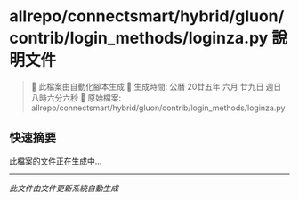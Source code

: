 # allrepo/connectsmart/hybrid/gluon/contrib/login_methods/loginza.py 說明文件

> 🚧 此檔案由自動化腳本生成
> 📅 生成時間: 公曆 20廿五年 六月 廿九日 週日 八時六分六秒
> 📂 原始檔案: allrepo/connectsmart/hybrid/gluon/contrib/login_methods/loginza.py

## 快速摘要
此檔案的文件正在生成中...

<!-- 實際使用時，這裡會是 Claude Code 生成的完整文件內容 -->

---
*此文件由文件更新系統自動生成*
